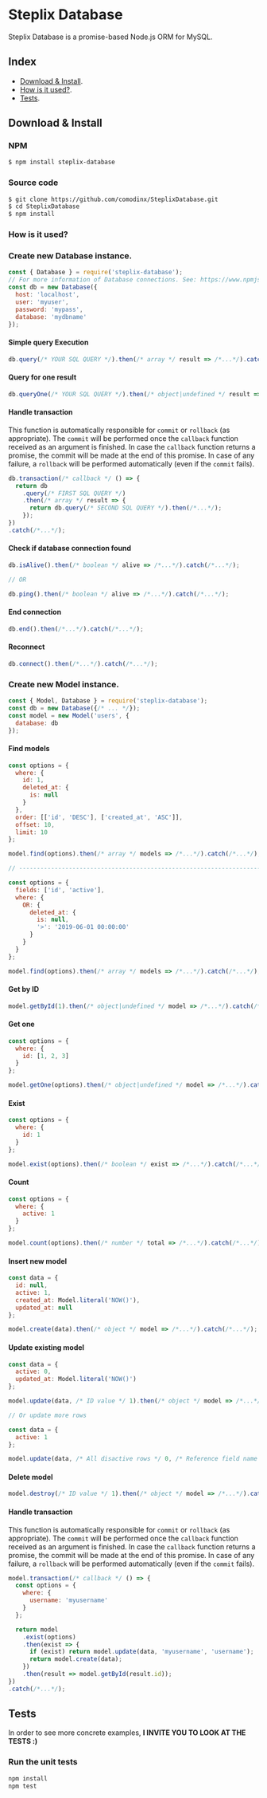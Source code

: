 # Steplix Database

Steplix Database is a promise-based Node.js ORM for MySQL.

## Index

* [Download & Install][install].
* [How is it used?][how_is_it_used].
* [Tests][tests].

## Download & Install

### NPM
```bash
$ npm install steplix-database
```

### Source code
```bash
$ git clone https://github.com/comodinx/SteplixDatabase.git
$ cd SteplixDatabase
$ npm install
```

### How is it used?

### Create new **Database** instance.

```js
const { Database } = require('steplix-database');
// For more information of Database connections. See: https://www.npmjs.com/package/mysql#connection-options
const db = new Database({
  host: 'localhost',
  user: 'myuser',
  password: 'mypass',
  database: 'mydbname'
});
```

#### Simple query Execution
```js
db.query(/* YOUR SQL QUERY */).then(/* array */ result => /*...*/).catch(/*...*/);
```

#### Query for one result
```js
db.queryOne(/* YOUR SQL QUERY */).then(/* object|undefined */ result => /*...*/).catch(/*...*/);
```

#### Handle transaction

This function is automatically responsible for `commit` or `rollback` (as appropriate).
The `commit` will be performed once the `callback` function received as an argument is finished. In case the `callback` function returns a promise, the commit will be made at the end of this promise.
In case of any failure, a `rollback` will be performed automatically (even if the `commit` fails).

```js
db.transaction(/* callback */ () => {
  return db
    .query(/* FIRST SQL QUERY */)
    .then(/* array */ result => {
      return db.query(/* SECOND SQL QUERY */).then(/*...*/);
    });
})
.catch(/*...*/);
```

#### Check if database connection found
```js
db.isAlive().then(/* boolean */ alive => /*...*/).catch(/*...*/);

// OR

db.ping().then(/* boolean */ alive => /*...*/).catch(/*...*/);
```

#### End connection
```js
db.end().then(/*...*/).catch(/*...*/);
```

#### Reconnect
```js
db.connect().then(/*...*/).catch(/*...*/);
```

### Create new **Model** instance.

```js
const { Model, Database } = require('steplix-database');
const db = new Database({/* ... */});
const model = new Model('users', {
  database: db
});
```

#### Find models
```js
const options = {
  where: {
    id: 1,
    deleted_at: {
      is: null
    }
  },
  order: [['id', 'DESC'], ['created_at', 'ASC']],
  offset: 10,
  limit: 10
};

model.find(options).then(/* array */ models => /*...*/).catch(/*...*/);

// ------------------------------------------------------------------------------------

const options = {
  fields: ['id', 'active'],
  where: {
    OR: {
      deleted_at: {
        is: null,
        '>': '2019-06-01 00:00:00'
      }
    }
  }
};

model.find(options).then(/* array */ models => /*...*/).catch(/*...*/);
```

#### Get by ID
```js
model.getById(1).then(/* object|undefined */ model => /*...*/).catch(/*...*/);
```

#### Get one
```js
const options = {
  where: {
    id: [1, 2, 3]
  }
};

model.getOne(options).then(/* object|undefined */ model => /*...*/).catch(/*...*/);
```

#### Exist
```js
const options = {
  where: {
    id: 1
  }
};

model.exist(options).then(/* boolean */ exist => /*...*/).catch(/*...*/);
```

#### Count
```js
const options = {
  where: {
    active: 1
  }
};

model.count(options).then(/* number */ total => /*...*/).catch(/*...*/);
```

#### Insert new model
```js
const data = {
  id: null,
  active: 1,
  created_at: Model.literal('NOW()'),
  updated_at: null
};

model.create(data).then(/* object */ model => /*...*/).catch(/*...*/);
```

#### Update existing model
```js
const data = {
  active: 0,
  updated_at: Model.literal('NOW()')
};

model.update(data, /* ID value */ 1).then(/* object */ model => /*...*/).catch(/*...*/);

// Or update more rows

const data = {
  active: 1
};

model.update(data, /* All disactive rows */ 0, /* Reference field name */ 'active').then(/* array */ models => /*...*/).catch(/*...*/);
```

#### Delete model
```js
model.destroy(/* ID value */ 1).then(/* object */ model => /*...*/).catch(/*...*/);
```

#### Handle transaction

This function is automatically responsible for `commit` or `rollback` (as appropriate).
The `commit` will be performed once the `callback` function received as an argument is finished. In case the `callback` function returns a promise, the commit will be made at the end of this promise.
In case of any failure, a `rollback` will be performed automatically (even if the `commit` fails).

```js
model.transaction(/* callback */ () => {
  const options = {
    where: {
      username: 'myusername'
    }
  };

  return model
    .exist(options)
    .then(exist => {
      if (exist) return model.update(data, 'myusername', 'username');
      return model.create(data);
    })
    .then(result => model.getById(result.id));
})
.catch(/*...*/);
```

## Tests

In order to see more concrete examples, **I INVITE YOU TO LOOK AT THE TESTS :)**

### Run the unit tests
```bash
npm install
npm test
```

<!-- deep links -->
[install]: #download--install
[how_is_it_used]: #how-is-it-used
[tests]: #tests
